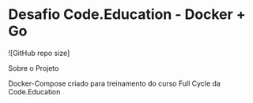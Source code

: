 # Desafio Code.Education - Docker + Go

![GitHub repo size]


Sobre o Projeto

Docker-Compose criado para treinamento do curso Full Cycle da Code.Education

